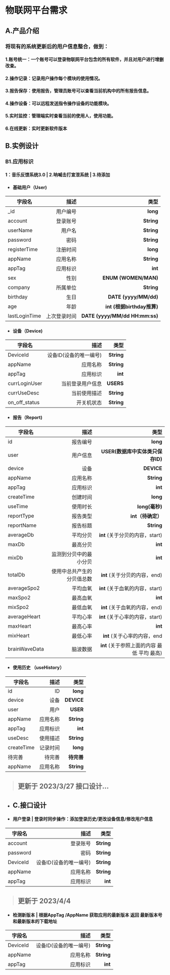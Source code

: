 # 物联网平台需求


## A.产品介绍

### 将现有的系统更新后的用户信息整合，做到：
#### 1.账号统一：一个账号可以登录物联网平台包含的所有软件，并且对用户进行增删改查。
#### 2.操作记录：记录用户操作每个模块的使用情况。
#### 3.报告保存：使用报告，管理员账号可以查看当前机构中的所有报告信息。
#### 4.操作设备：可以远程发送指令操作设备的功能模块。
#### 5.实时监控：管理端实时查看当前的使用人，使用功能。
#### 6.在线更新：实时更新软件版本


## B.实例设计

### B1.应用标识

#### 1：音乐反馈系统3.0  | 2.呐喊击打宣泄系统 | 3.待添加

- #### 基础用户（User)

| 字段名|描述|类型|
| --------- | -----:| -----:|
|_id|用户编号|**long**|
|account|登录账号|**String**|
|userName|用户名|**String**|
|password|密码|**String**|
|registerTime|注册时间|**long**|
|appName|应用名称|**String**|
|appTag|应用标识|**int**|
|sex|性别|**ENUM (WOMEN/MAN)**|
|company|所属单位|**String**|
|birthday|生日|**DATE (yyyy/MM/dd)**|
|age|年龄|**int (根据birthday推算)**|
|lastLoginTime|上次登录时间|**DATE (yyyy/MM/dd HH:mm:ss)**|

- #### 设备（Device)

| 字段名|描述|类型|
| --------- | -----:| -----:|
|DeviceId|设备ID(设备的唯一编号)|**String**|
|appName|应用名称|**String**|
|appTag|应用标识|**int**|
|currLoginUser|当前登录用户信息|**USERS**|
|currUseDesc|当前使用描述|**String**|
|on_off_status|开关机状态|**String**|

- #### 报告（Report)

| 字段名|描述|类型|
| --------- | -----:| -----:|
|id|报告编号|**long**|
|user|用户信息|**USER(数据库中实体类只保存ID)**|
|device|设备|**DEVICE**|
|appName|应用名称|**String**|
|appTag|应用标识|**int**|
|createTime|创建时间|**long**|
|useTime|使用时长|**long(毫秒)**|
|reportType|报告类型|**int（待确定）**|
|reportName|报告标题|**String**|
|averageDb|平均分贝|**int**  (关于分贝的内容，start)|
|maxDb|最高分贝|**int**|
|mixDb|监测到分贝中的最小分贝|**int**|
|totalDb|使用中总共产生的分贝值总数|**int**   (关于分贝的内容，end)|
|averageSpo2|平均血氧|**int** (关于血氧的内容，start)|
|maxSpo2|最高血氧|**int**|
|mixSpo2|最低血氧|**int**  (关于血氧的内容，end)|
|averageHeart|平均心率|**int** (关于心率的内容，start)|
|maxHeart|最高心率|**int**|
|mixHeart|最低心率|**int**  (关于心率的内容，end|
|brainWaveData|脑波数据|**int** (关于参照上面的内容 最低 平均 最高)|


- #### 使用历史 （useHistory）


| 字段名|描述|类型|
| --------- | -----:| -----:|
|id|ID|**long**|
|device|设备|**DEVICE**|
|user|用户|**USER**|
|appName|应用名称|**String**|
|appTag|应用标识|**int**|
|useDesc|使用描述|**String**|
|createTime|记录时间|**long**|
|待完善|待完善|**待完善**|
|appName|应用名称|**String**|


> ## 更新于 2023/3/27  接口设计...

- ## C.接口设计 

- #### 用户登录 |  登录时同步操作：添加登录历史/更改设备信息/修改用户信息


| 字段名|描述|类型|
| --------- | -----:| -----:|
|account|登录账号|**String**|
|password|密码|**String**|
|DeviceId|设备ID(设备的唯一编号)|**String**|
|appName|应用名称|**String**|
|appTag|应用标识|**int**|

> ## 更新于 2023/4/4  

- #### 检测新版本 |  根据AppTag /AppName 获取应用的最新版本  返回 最新版本号和最新版本的下载地址


| 字段名|描述|类型|
| --------- | -----:| -----:|
|DeviceId|设备ID(设备的唯一编号)|**String**|
|appName|应用名称|**String**|
|appTag|应用标识|**int**|



